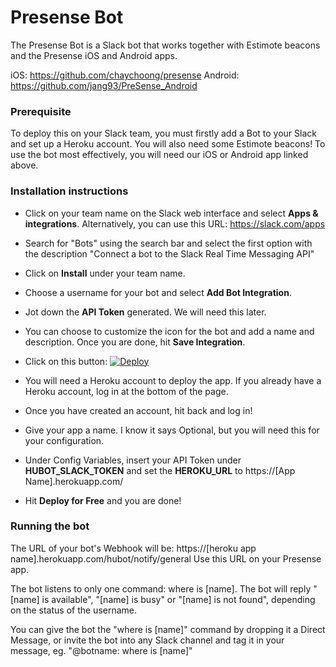 # Presense Bot

The Presense Bot is a Slack bot that works together with Estimote beacons and the Presense iOS and Android apps.

iOS: https://github.com/chaychoong/presense
Android: https://github.com/jang93/PreSense_Android

### Prerequisite

To deploy this on your Slack team, you must firstly add a Bot to your Slack and set up a Heroku account. You will also need some Estimote beacons! To use the bot most effectively, you will need our iOS or Android app linked above.

### Installation instructions

* Click on your team name on the Slack web interface and select **Apps & integrations**. Alternatively, you can use this URL: https://slack.com/apps

* Search for "Bots" using the search bar and select the first option with the description "Connect a bot to the Slack Real Time Messaging API"

* Click on **Install** under your team name.

* Choose a username for your bot and select **Add Bot Integration**.

* Jot down the **API Token** generated. We will need this later.

* You can choose to customize the icon for the bot and add a name and description. Once you are done, hit **Save Integration**.

* Click on this button: [![Deploy](https://www.herokucdn.com/deploy/button.png)](https://heroku.com/deploy?template=https://github.com/chaychoong/presensebot/tree/master)

* You will need a Heroku account to deploy the app. If you already have a Heroku account, log in at the bottom of the page.

* Once you have created an account, hit back and log in!

* Give your app a name. I know it says Optional, but you will need this for your configuration.

* Under Config Variables, insert your API Token under **HUBOT_SLACK_TOKEN** and set the **HEROKU_URL** to https://[App Name].herokuapp.com/

* Hit **Deploy for Free** and you are done!

### Running the bot

The URL of your bot's Webhook will be: https://[heroku app name].herokuapp.com/hubot/notify/general
Use this URL on your Presense app.

The bot listens to only one command: where is [name]. The bot will reply "[name] is available", "[name] is busy" or "[name] is not found", depending on the status of the username.

You can give the bot the "where is [name]" command by dropping it a Direct Message, or invite the bot into any Slack channel and tag it in your message, eg. "@botname: where is [name]"
